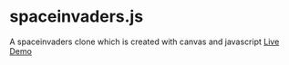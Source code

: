 # spaceinvaders.js
A spaceinvaders clone which is created with canvas and javascript
[Live Demo](https://f0rmig4.github.io/spaceinvaders.js/)
